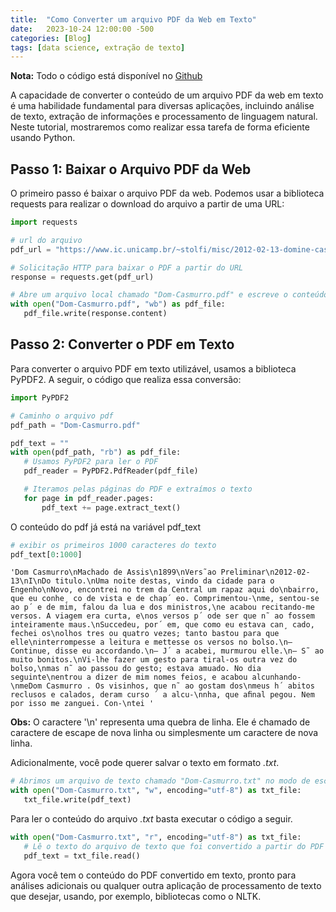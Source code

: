 ```yaml
---
title:  "Como Converter um arquivo PDF da Web em Texto"
date:   2023-10-24 12:00:00 -500
categories: [Blog]
tags: [data science, extração de texto]
---
```



**Nota:** Todo o código está disponível no [Github](https://github.com/gallileugenesis/PDF-to-text)


A capacidade de converter o conteúdo de um arquivo PDF da web em texto é uma habilidade fundamental para diversas aplicações, incluindo análise de texto, extração de informações e processamento de linguagem natural. Neste tutorial, mostraremos como realizar essa tarefa de forma eficiente usando Python.

## Passo 1: Baixar o Arquivo PDF da Web
O primeiro passo é baixar o arquivo PDF da web. Podemos usar a biblioteca requests para realizar o download do arquivo a partir de uma URL:


```python
import requests

# url do arquivo
pdf_url = "https://www.ic.unicamp.br/~stolfi/misc/2012-02-13-domine-casmurrus.pdf"

# Solicitação HTTP para baixar o PDF a partir do URL
response = requests.get(pdf_url)

# Abre um arquivo local chamado "Dom-Casmurro.pdf" e escreve o conteúdo do PDF nesse arquivo
with open("Dom-Casmurro.pdf", "wb") as pdf_file:
   pdf_file.write(response.content)
```

## Passo 2: Converter o PDF em Texto
Para converter o arquivo PDF em texto utilizável, usamos a biblioteca PyPDF2. A seguir, o código que realiza essa conversão:


```python
import PyPDF2

# Caminho o arquivo pdf
pdf_path = "Dom-Casmurro.pdf"

pdf_text = ""
with open(pdf_path, "rb") as pdf_file:
   # Usamos PyPDF2 para ler o PDF
   pdf_reader = PyPDF2.PdfReader(pdf_file)

   # Iteramos pelas páginas do PDF e extraímos o texto
   for page in pdf_reader.pages:
       pdf_text += page.extract_text()
```

O conteúdo do pdf já está na variável pdf_text


```python
# exibir os primeiros 1000 caracteres do texto 
pdf_text[0:1000]
```




    'Dom Casmurro\nMachado de Assis\n1899\nVers˜ao Preliminar\n2012-02-13\nI\nDo titulo.\nUma noite destas, vindo da cidade para o Engenho\nNovo, encontrei no trem da Central um rapaz aqui do\nbairro, que eu conhe¸ co de vista e de chap´ eo. Comprimentou-\nme, sentou-se ao p´ e de mim, falou da lua e dos ministros,\ne acabou recitando-me versos. A viagem era curta, e\nos versos p´ ode ser que n˜ ao fossem inteiramente maus.\nSuccedeu, por´ em, que como eu estava can¸ cado, fechei os\nolhos tres ou quatro vezes; tanto bastou para que elle\ninterrompesse a leitura e mettesse os versos no bolso.\n— Continue, disse eu accordando.\n— J´ a acabei, murmurou elle.\n— S˜ ao muito bonitos.\nVi-lhe fazer um gesto para tiral-os outra vez do bolso,\nmas n˜ ao passou do gesto; estava amuado. No dia seguinte\nentrou a dizer de mim nomes feios, e acabou alcunhando-\nmeDom Casmurro . Os visinhos, que n˜ ao gostam dos\nmeus h´ abitos reclusos e calados, deram curso ´ a alcu-\nnha, que aﬁnal pegou. Nem por isso me zanguei. Con-\ntei '



**Obs:** O caractere '\n' representa uma quebra de linha. Ele é chamado de caractere de escape de nova linha ou simplesmente um caractere de nova linha.




Adicionalmente, você pode querer salvar o texto em formato *.txt*.


```python
# Abrimos um arquivo de texto chamado "Dom-Casmurro.txt" no modo de escrita ('w') e escrevemos o texto extraído nele
with open("Dom-Casmurro.txt", "w", encoding="utf-8") as txt_file:
   txt_file.write(pdf_text)
```

Para ler o conteúdo do arquivo *.txt* basta executar o código a seguir.


```python
with open("Dom-Casmurro.txt", "r", encoding="utf-8") as txt_file:
   # Lê o texto do arquivo de texto que foi convertido a partir do PDF
   pdf_text = txt_file.read()
```

Agora você tem o conteúdo do PDF convertido em texto, pronto para análises adicionais ou qualquer outra aplicação de processamento de texto que desejar, usando, por exemplo, bibliotecas como o NLTK.
